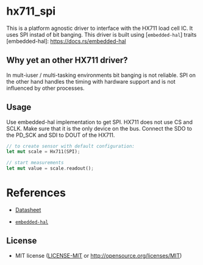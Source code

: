 # hx711_spi
This is a platform agnostic driver to interface with the HX711 load cell IC. It uses SPI instad of bit banging.
This driver is built using [`embedded-hal`] traits [embedded-hal]: https://docs.rs/embedded-hal

## Why yet an other HX711 driver?
In mult-iuser / multi-tasking environments bit banging is not reliable. SPI on the other hand handles the timing with hardware support and is not influenced by other processes.

## Usage
Use embedded-hal implementation to get SPI. HX711 does not use CS and SCLK. Make sure that it
is the only device on the bus. Connect the SDO to the PD_SCK and SDI to DOUT of the HX711.

```rust
// to create sensor with default configuration:
let mut scale = Hx711(SPI);

// start measurements
let mut value = scale.readout();
```

# References

- [Datasheet][1]

[1]: https://cdn.sparkfun.com/datasheets/Sensors/ForceFlex/hx711_english.pdf

- [`embedded-hal`][2]

[2]: https://github.com/rust-embedded/embedded-hal

## License

- MIT license ([LICENSE-MIT](LICENSE-MIT) or http://opensource.org/licenses/MIT)
